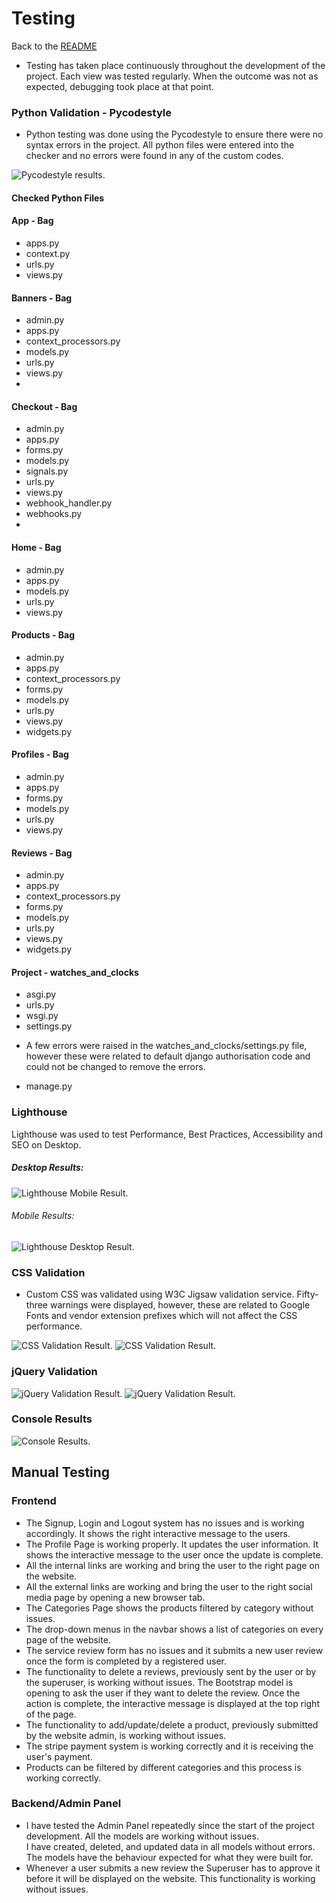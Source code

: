 # Testing
Back to the [README](README.md)

* Testing has taken place continuously throughout the development of the project. Each view was tested regularly. 
  When the outcome was not as expected, debugging took place at that point.  

### Python Validation - Pycodestyle
* Python testing was done using the Pycodestyle to ensure there were no syntax errors in the project. All python files
were entered into the checker and no errors were found in any of the custom codes.

![Pycodestyle results](./assets/readme/test/watches_clocks_pycodestyle_results.jpg).

#### Checked Python Files

#### App - Bag
* apps.py
* context.py
* urls.py
* views.py
  
#### Banners - Bag
* admin.py
* apps.py
* context_processors.py
* models.py
* urls.py
* views.py
* 
#### Checkout - Bag
* admin.py
* apps.py
* forms.py
* models.py
* signals.py
* urls.py
* views.py
* webhook_handler.py
* webhooks.py
* 
#### Home - Bag
* admin.py
* apps.py
* models.py
* urls.py
* views.py

#### Products - Bag
* admin.py
* apps.py
* context_processors.py
* forms.py
* models.py
* urls.py
* views.py
* widgets.py
  
#### Profiles - Bag
* admin.py
* apps.py
* forms.py
* models.py
* urls.py
* views.py
  
#### Reviews - Bag
* admin.py
* apps.py
* context_processors.py
* forms.py
* models.py
* urls.py
* views.py
* widgets.py

#### Project - watches_and_clocks
* asgi.py
* urls.py
* wsgi.py
* settings.py
- A few errors were raised in the watches_and_clocks/settings.py file, however these were related to default django authorisation
code and could not be changed to remove the errors.
* manage.py

### Lighthouse
Lighthouse was used to test Performance, Best Practices, Accessibility and SEO on Desktop.

##### Desktop Results:
![Lighthouse Mobile Result](./assets/readme/test/watches_clocks_light_house_desktop_results.jpg).

###### Mobile Results:
![Lighthouse Desktop Result](./assets/readme/test/tasty_blog_lighthouse_mobile_results.jpg).

### CSS Validation
* Custom CSS was validated using W3C Jigsaw validation service. Fifty-three warnings were displayed, however, 
  these are related to Google Fonts and vendor extension prefixes which will not affect the CSS performance.
  
![CSS Validation Result](./assets/readme/test/watches_clocks_css_main_results.jpg).
![CSS Validation Result](./assets/readme/test/watches_clocks_css_main_warnings.jpg).

### jQuery Validation
![jQuery Validation Result](./assets/readme/test/watches_clocks_js_hint_results_1.jpg).
![jQuery Validation Result](./assets/readme/test/watches_clocks_js_hint_results_2.jpg).

### Console Results
![Console Results](./assets/readme/test/watches_clocks_console_results.jpg).

## Manual Testing
### Frontend
* The Signup, Login and Logout system has no issues and is working accordingly. It shows the right 
  interactive message to the users.
* The Profile Page is working properly. It updates the user information. It shows the interactive message to the user once the update is complete.
* All the internal links are working and bring the user to the right page on the website.
* All the external links are working and bring the user to the right social media page by 
  opening a new browser tab.
* The Categories Page shows the products filtered by category without issues.
* The drop-down menus in the navbar shows a list of categories on every page of the website.
* The service review form has no issues and it submits a new user review once the form is completed by a
  registered user. 
* The functionality to delete a reviews, previously sent by the user or by the superuser, is 
  working without issues. The Bootstrap model is opening to ask the user if they want to delete 
  the review. Once the action is complete, the interactive message is displayed at the top right of the page.
* The functionality to add/update/delete a product, previously submitted by the website admin, is 
  working without issues.
* The stripe payment system is working correctly and it is receiving the user's payment.
* Products can be filtered by different categories and this process is working correctly.

### Backend/Admin Panel
* I have tested the Admin Panel repeatedly since the start of the project development. All the models are working without issues.  
  I have created, deleted, and updated data in all models without errors. The models have the behaviour expected for what they were built for.
* Whenever a user submits a new review the Superuser has to approve it before it will be displayed on the website. This functionality is 
  working without issues.